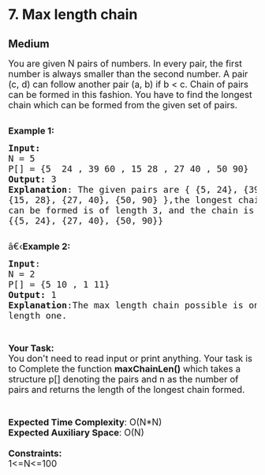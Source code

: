 # 7. Max length chain
## Medium 
<div class="problem-statement">
                <p></p><p><span style="font-size:18px">You are given N&nbsp;pairs of numbers. In every pair, the first number is always smaller than the second number.&nbsp;A pair (c, d) can follow another pair (a, b) if b &lt; c. Chain of pairs can be formed in this fashion. You have to find&nbsp;the longest chain which can be formed from the&nbsp;given set of pairs.&nbsp;</span><br>
&nbsp;</p>

<p><span style="font-size:18px"><strong>Example 1:</strong></span></p>

<pre><span style="font-size:18px"><strong>Input:</strong>
N = 5
P[] = {5 &nbsp;24 , 39 60 , 15 28 , 27 40 , 50 90}
<strong>Output:</strong> 3
<strong>Explanation</strong>: The given pairs are { {5, 24}, {39, 60},
{15, 28}, {27, 40}, {50, 90} },the longest chain that
can be formed is of length 3, and the chain is
{{5, 24}, {27, 40}, {50, 90}}
</span></pre>

<p><br>
<span style="font-size:18px">â€‹<strong>Example 2:</strong></span></p>

<pre><span style="font-size:18px"><strong>Input</strong>:
N = 2
P[] = {5 10 , 1 11}
<strong>Output:</strong> 1
<strong>Explanation</strong>:The max length chain possible is&nbsp;only of
length one.
</span></pre>

<p>&nbsp;</p>

<p><span style="font-size:18px"><strong>Your Task:</strong><br>
You don't need to read input or print anything. Your task is to Complete the function&nbsp;<strong>maxChainLen()</strong>&nbsp;which takes a structure p[] denoting the pairs and n as the number of pairs and returns&nbsp;the length of the longest chain formed.</span></p>

<p>&nbsp;</p>

<p><span style="font-size:18px"><strong>Expected Time Complexity</strong>: O(N*N)<br>
<strong>Expected Auxiliary Space</strong>: O(N)<br>
<br>
<strong>Constraints:</strong><br>
1&lt;=N&lt;=100</span></p>
 <p></p>
            </div>